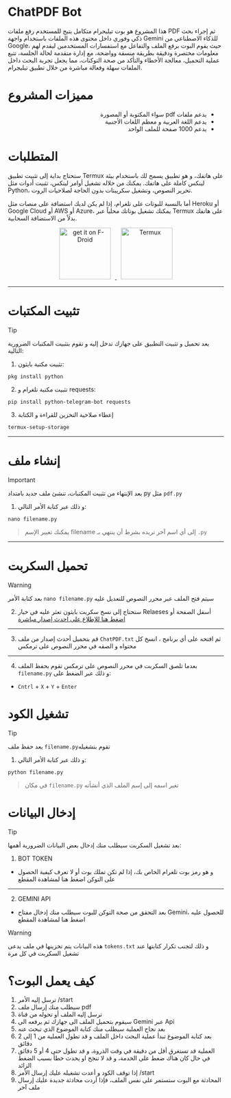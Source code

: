 
 
# ChatPDF Bot
هذا المشروع هو بوت تيليجرام متكامل يتيح للمستخدم رفع ملفات PDF ثم إجراء بحث ذكي وفوري داخل محتوى هذه الملفات باستخدام واجهة Gemini للذكاء الاصطناعي من Google، حيث يقوم البوت برفع الملف والتفاعل مع استفسارات المستخدمين ليقدم لهم معلومات مختصرة ودقيقة بطريقة منسقة وواضحة، مع إدارة متقدمة لحالة الجلسة، تتبع عملية التحميل، معالجة الأخطاء والتأكد من صحة التوكنات، مما يجعل تجربة البحث داخل الملفات سهلة وفعالة مباشرة من خلال تطبيق تيليجرام.

# مميزات المشروع
<div dir="rtl">

- يدعم ملفات pdf سواء المكتوبة أو المصورة  
- يدعم اللغة العربية و معظم اللغات الأجنبية  
- يدعم 1000 صفحة للملف الواحد  

</div>


   # المتطلبات

ستحتاج بداية إلى تثبيت تطبيق Termux على هاتفك، و هو تطبيق يسمح لك باستخدام بيئة لينكس كاملة على هاتفك. يمكنك من خلاله تشغيل أوامر لينكس، تثبيت أدوات مثل Python، تحرير النصوص، وتشغيل سكريبتات بدون الحاجة لصلاحيات الروت.

أما بالنسبة للبوتات على تلغرام، إذا لم يكن لديك استضافة على منصات مثل Heroku أو Google Cloud أو AWS أو Azure، يمكنك تشغيل بوتاتك محلياً عبر Termux على هاتفك بدلاً من الاستضافة السحابية.

<p align="center">
  <a href="https://f-droid.org/ar/packages/com.termux/">
    <img src="https://i.imgur.com/V2Xif6J.png" alt="get it on F-Droid" width="120" style="display: inline-block; margin-right: 10px;">
  </a>
  <a href="https://play.google.com/store/apps/details?id=com.termux">
    <img src="https://i.imgur.com/nd0fboR.png" alt="Termux" width="120" style="display: inline-block; margin-left: 10px;">
  </a>
</p>



----

# تثبيت المكتبات
> [!Tip]
بعد تحميل و تثبيت التطبيق على جهازك تدخل إليه و تقوم بتثبيت المكتبات الضرورية التالية:

1. تثبيت مكتبة بايثون:
```shell
pkg install python
```


2. تثبيت مكتبة تلغرام و requests: 
```shell
pip install python-telegram-bot requests
```

3. إعطاء صلاحية التخزين للقراءة و الكتابة
```shell
termux-setup-storage
```
---

# إنشاء ملف
> [!Important]
بعد الإنتهاء من تثبيت المكتبات، تنشئ ملف جديد بامتداد py مثل `pdf.py`

1. و ذلك عبر كتابة الأمر التالي:
```shell
nano filename.py
```
> يمكنك تغيير الإسم filename إلى أي اسم آخر تريده بشرط أن ينتهي بـ `.py`
---
# تحميل السكربت
> [!Warning]
بعد كتابة الأمر `nano filename.py` سيتم فتح الملف عبر محرر النصوص للتعديل عليه


2. ستحتاج إلى نسخ سكربت بايثون تعثر عليه في خيار Relaeses أسفل الصفحة أو
[ اضغط هنا للإطلاع على احدث إصدار مباشرة](https://github.com/bidjadraft/ChatPDF/releases/tag/chatpdf)
---
3. قم بتحميل أحدث إصدار من ملف `ChatPDF.txt` ثم افتحه على أي برنامج ، انسخ كل محتواه و الصقه في محرر النصوص على ترمكس
---
4. بعدما تلصق السكربت في محرر النصوص على ترمكس تقوم بحفظ الملف `filename.py` و ذلك عبر الضغط على:
- `Cntrl` + `X` + `Y` + `Enter`

# تشغيل الكود

> [!Tip]
بعد حفظ ملف `filename.py`تقوم بتشغيله

1. و ذلك عبر كتابة الأمر التالي:
```shell
python filename.py
```
> في مكان `filename.py` تغير اسمه إلى إسم الملف الذي أنشأته

# إدخال البيانات

> [!Tip]
بعد تشغيل السكربت سيطلب منك إدخال بعض البيانات الضرورية أهمها:

1. BOT TOKEN
- و هو رمز بوت تلغرام الخاص بك، إذا لم تكن تملك بوت أو لا تعرف كيفية الحصول على التوكن اضغط هنا لمشاهدة المقطع
---
2. GEMINI API
- بعد التحقق من صحة التوكن للبوت سيطلب منك إدخال مفتاح Gemini، للحصول عليه اضغط هنا لمشاهدة المقطع

> [!Warning]
هذه البيانات يتم تخزينها في ملف يدعى `tokens.txt` و ذلك لتجنب تكرار كتابتها عند تشغيل السكربت في كل مرة

# كيف يعمل البوت؟
1. ترسل إليه الأمر /start
2. سيطلب منك إرسال ملف pdf
3. ترسل إليه الملف أو تحوله من قناة
4. سيقوم بتحميل الملف الى جهازك ثم يرفعه الى Gemini عبر Api
5. بعد نجاح العملية سيطلب منك كتابة الموضوع الذي تبحث عنه
6. بعد كتابة الموضوع تبدأ عملية البحث داخل الملف و قد تطول العملية من 1 إلى 2 دقائق
7. العملية قد تستغرق أقل من دقيقة في وقت الذروة، و قد تطول حتى 4 أو 5 دقائق في حال كان هناك ضغط على الخدمة، و قد لا تنجح او يحدث خطأ بسبب الضغط الزائد
8. إذا توقف الكود و أعدت تشغيله عليك إرسال الأمر /start
9. المحادثة مع البوت ستستمر على نفس الملف، فإذا أردت محادثة جديدة عليك إرسال ملف آخر